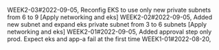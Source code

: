 WEEK2-03#2022-09-05, Reconfig EKS to use only new private subnets from 6 to 9 [Apply networking and eks]
WEEK2-02#2022-09-05, Added new subnet and expand eks private subnet from 3 to 6 subnets [Apply networking and eks]
WEEK2-01#2022-09-05, Added approval step only prod. Expect eks and app-a fail at the first time
WEEK1-01#2022-08-20, 